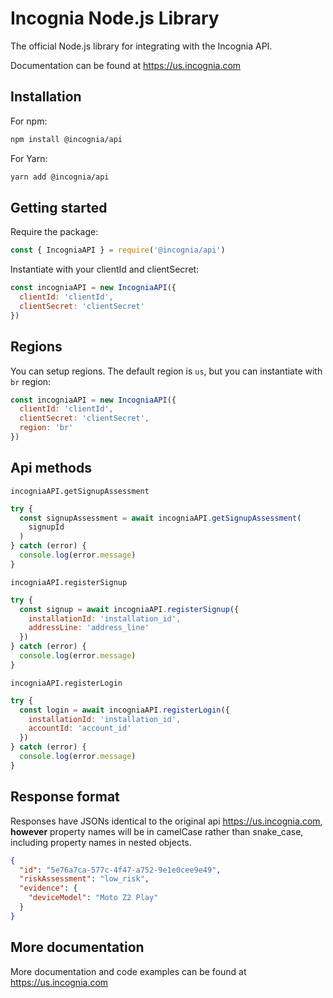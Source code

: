 # Incognia Node.js Library

The official Node.js library for integrating with the Incognia API.

Documentation can be found at <https://us.incognia.com>

## Installation

For npm:

```sh
npm install @incognia/api
```

For Yarn:

```sh
yarn add @incognia/api
```

## Getting started

Require the package:

```js
const { IncogniaAPI } = require('@incognia/api')
```

Instantiate with your clientId and clientSecret:

```js
const incogniaAPI = new IncogniaAPI({
  clientId: 'clientId',
  clientSecret: 'clientSecret'
})
```

## Regions

You can setup regions. The default region is `us`, but you can instantiate with `br` region:

```js
const incogniaAPI = new IncogniaAPI({
  clientId: 'clientId',
  clientSecret: 'clientSecret',
  region: 'br'
})
```

## Api methods

`incogniaAPI.getSignupAssessment`

```js
try {
  const signupAssessment = await incogniaAPI.getSignupAssessment(
    signupId
  )
} catch (error) {
  console.log(error.message)
}
```

`incogniaAPI.registerSignup`

```js
try {
  const signup = await incogniaAPI.registerSignup({
    installationId: 'installation_id',
    addressLine: 'address_line'
  })
} catch (error) {
  console.log(error.message)
}
```

`incogniaAPI.registerLogin`

```js
try {
  const login = await incogniaAPI.registerLogin({
    installationId: 'installation_id',
    accountId: 'account_id'
  })
} catch (error) {
  console.log(error.message)
}
```

## Response format

Responses have JSONs identical to the original api <https://us.incognia.com>, **however** property names will be in camelCase rather than snake_case, including property names in nested objects.

```json
{
  "id": "5e76a7ca-577c-4f47-a752-9e1e0cee9e49",
  "riskAssessment": "low_risk",
  "evidence": {
    "deviceModel": "Moto Z2 Play"
  }
}
```

## More documentation

More documentation and code examples can be found at <https://us.incognia.com>
